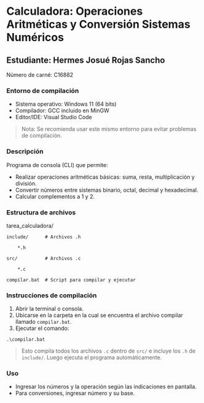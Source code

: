 # Calculadora: Operaciones Aritméticas y Conversión Sistemas Numéricos
## Estudiante: Hermes Josué Rojas Sancho

Número de carné: C16882

### Entorno de compilación
- Sistema operativo: Windows 11 (64 bits)
- Compilador: GCC incluido en MinGW
- Editor/IDE: Visual Studio Code

> Nota: Se recomienda usar este mismo entorno para evitar problemas de compilación.

### Descripción
Programa de consola (CLI) que permite:
- Realizar operaciones aritméticas básicas: suma, resta, multiplicación y división.
- Convertir números entre sistemas binario, octal, decimal y hexadecimal.
- Calcular complementos a 1 y 2.

### Estructura de archivos
tarea_calculadora/

    include/      # Archivos .h
    
        *.h
        
    src/          # Archivos .c
    
        *.c
        
    compilar.bat  # Script para compilar y ejecutar

### Instrucciones de compilación
1. Abrir la terminal o consola.
2. Ubicarse en la carpeta en la cual se encuentra el archivo compilar llamado `compilar.bat`.
3. Ejecutar el comando:

```
.\compilar.bat
```
> Esto compila todos los archivos `.c` dentro de `src/` e incluye los `.h` de `include/`. Luego ejecuta el programa automáticamente.

### Uso
- Ingresar los números y la operación según las indicaciones en pantalla.
- Para conversiones, ingresar número y su base.
